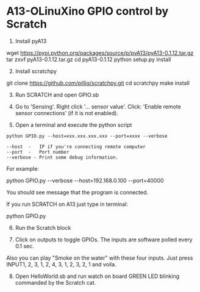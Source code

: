 # A13-OLinuXino GPIO control by Scratch

1. Install pyA13

  wget https://pypi.python.org/packages/source/p/pyA13/pyA13-0.1.12.tar.gz
  tar zxvf pyA13-0.1.12.tar.gz
  cd pyA13-0.1.12
  python setup.py install

2. Install scratchpy

  git clone https://github.com/pilliq/scratchpy.git
  cd scratchpy
  make install

3. Run SCRATCH and open GPIO.sb

4. Go to 'Sensing'.
Right click '... sensor value'.
Click: 'Enable remote sensor connections' (if it is not enabled).

5. Open a terminal and execute the python script

```
python GPIO.py --host=xxx.xxx.xxx.xxx --port=xxxx --verbose

--host  -   IP if you're connecting remote computer
--port  -   Port number
--verbose - Print some debug information. 
```

For example:

  python GPIO.py --verbose --host=192.168.0.100 --port=40000

You should see message that the program is connected.

If you run SCRATCH on A13 just type in terminal:

  python GPIO.py

6. Run the Scratch block

7. Click on outputs to toggle GPIOs.
The inputs are software polled every 0.1 sec. 

Also you can play "Smoke on the water" with these four inputs.
Just press INPUT1, 2, 3, 1, 2, 4, 3, 1, 2, 3, 2, 1 and voila.

8. Open HelloWorld.sb and run watch on board GREEN LED blinking commanded by the Scratch cat.
